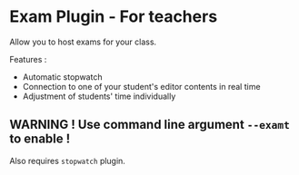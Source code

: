 # Exam Plugin - For teachers

Allow you to host exams for your class.

Features :
- Automatic stopwatch
- Connection to one of your student's editor contents in real time
- Adjustment of students' time individually

## WARNING ! Use command line argument `--examt` to enable !
Also requires `stopwatch` plugin.